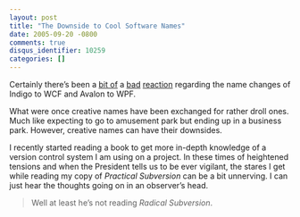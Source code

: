 ```yaml
---
layout: post
title: "The Downside to Cool Software Names"
date: 2005-09-20 -0800
comments: true
disqus_identifier: 10259
categories: []
---
```

Certainly there’s been a [bit
of](http://blogs.msdn.com/adam_nathan/archive/2005/08/02/446869.aspx) a
[bad](http://weblogs.asp.net/cazzu/archive/2005/08/04/WxF.aspx)
[reaction](http://www.thedatafarm.com/blog/PermaLink.aspx?guid=556ddfab-be76-4dfc-a25a-5d2183be64b7)
regarding the name changes of Indigo to WCF and Avalon to WPF.

What were once creative names have been exchanged for rather droll ones.
Much like expecting to go to amusement park but ending up in a business
park. However, creative names can have their downsides.

I recently started reading a book to get more in-depth knowledge of a
version control system I am using on a project. In these times of
heightened tensions and when the President tells us to be ever vigilant,
the stares I get while reading my copy of *Practical Subversion* can be
a bit unnerving. I can just hear the thoughts going on in an observer’s
head.

> Well at least he’s not reading *Radical Subversion*.

